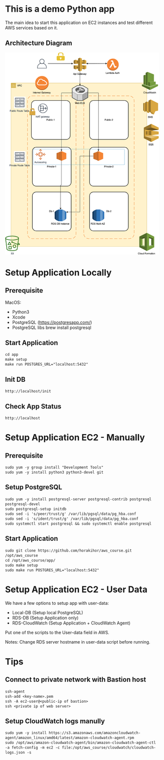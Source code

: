 This is a demo Python app
=========================

The main idea to start this application on EC2 instances and test different AWS services based on it.

Architecture Diagram
-------------------

![Alt text](diagrams/architecture.png?raw=true "Architecture Diagram")

# Setup Application Locally

Prerequisite
------------

MacOS:
* Python3
* Xcode
* PostgreSQL (https://postgresapp.com/)
* PostgreSQL libs
    brew install postgresql

Start Application
-----------------
    cd app
    make setup
    make run POSTGRES_URL="localhost:5432"

Init DB
-------
    http://localhost/init


Check App Status
----------------
    http://localhost

# Setup Application EC2 - Manually

Prerequisite
------------
    sudo yum -y group install "Development Tools"
    sudo yum -y install python3 python3-devel git

Setup PostgreSQL
------------
    sudo yum -y install postgresql-server postgresql-contrib postgresql postgresql-devel
    sudo postgresql-setup initdb
    sudo sed -i 's/peer/trust/g' /var/lib/pgsql/data/pg_hba.conf
    sudo sed -i 's/ident/trust/g' /var/lib/pgsql/data/pg_hba.conf
    sudo systemctl start postgresql && sudo systemctl enable postgresql

Start Application
------------
    sudo git clone https://github.com/horakihor/aws_course.git /opt/aws_course
    cd /opt/aws_course/app/
    sudo make setup
    sudo make run POSTGRES_URL="localhost:5432"

# Setup Application EC2 - User Data

We have a few options to setup app with user-data:
- Local-DB (Setup local PostgreSQL)
- RDS-DB (Setup Application only)
- RDS-CloudWatch (Setup Application + CloudWatch Agent)

Put one of the scripts to the User-data field in AWS.

Notes: Change RDS server hostname in user-data script before running.

# Tips
Connect to private network with Bastion host
--------------------------------------------
    ssh-agent
    ssh-add <key-name>.pem
    ssh -A ec2-user@<public-ip of bastion>
    ssh <private ip of web server>
    
 Setup CloudWatch logs manully
 -----------------------------
    sudo yum -y install https://s3.amazonaws.com/amazoncloudwatch-agent/amazon_linux/amd64/latest/amazon-cloudwatch-agent.rpm
    sudo /opt/aws/amazon-cloudwatch-agent/bin/amazon-cloudwatch-agent-ctl -a fetch-config -m ec2 -c file:/opt/aws_course/cloudwatch/cloudwatch-logs.json -s
